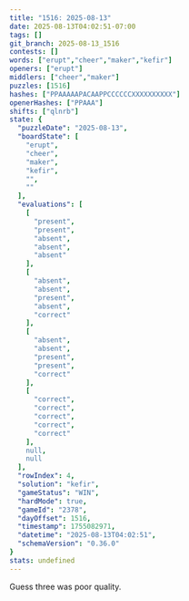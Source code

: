 ```yaml
---
title: "1516: 2025-08-13"
date: 2025-08-13T04:02:51-07:00
tags: []
git_branch: 2025-08-13_1516
contests: []
words: ["erupt","cheer","maker","kefir"]
openers: ["erupt"]
middlers: ["cheer","maker"]
puzzles: [1516]
hashes: ["PPAAAAAPACAAPPCCCCCCXXXXXXXXXX"]
openerHashes: ["PPAAA"]
shifts: ["qlnrb"]
state: {
  "puzzleDate": "2025-08-13",
  "boardState": [
    "erupt",
    "cheer",
    "maker",
    "kefir",
    "",
    ""
  ],
  "evaluations": [
    [
      "present",
      "present",
      "absent",
      "absent",
      "absent"
    ],
    [
      "absent",
      "absent",
      "present",
      "absent",
      "correct"
    ],
    [
      "absent",
      "absent",
      "present",
      "present",
      "correct"
    ],
    [
      "correct",
      "correct",
      "correct",
      "correct",
      "correct"
    ],
    null,
    null
  ],
  "rowIndex": 4,
  "solution": "kefir",
  "gameStatus": "WIN",
  "hardMode": true,
  "gameId": "2378",
  "dayOffset": 1516,
  "timestamp": 1755082971,
  "datetime": "2025-08-13T04:02:51",
  "schemaVersion": "0.36.0"
}
stats: undefined
---
```

Guess three was poor quality.
<!-- more -->
